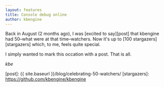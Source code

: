 ```yaml
---
layout: features
title: Console debug online
author: kbengine
---
```


Back in August (2 months ago), I was [excited to say][post] that kbengine had 50–what were at that time–watchers. Now it's up to [100 stargazers][stargazers] which, to me, feels quite special.

I simply wanted to mark this occation with a post. That is all.

*kbe*

[post]: {{ site.baseurl }}/blog/celebrating-50-watchers/
[stargazers]: https://github.com/kbengine/kbengine